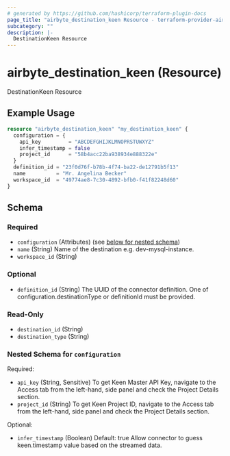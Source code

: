 ```yaml
---
# generated by https://github.com/hashicorp/terraform-plugin-docs
page_title: "airbyte_destination_keen Resource - terraform-provider-airbyte"
subcategory: ""
description: |-
  DestinationKeen Resource
---
```


# airbyte_destination_keen (Resource)

DestinationKeen Resource

## Example Usage

```terraform
resource "airbyte_destination_keen" "my_destination_keen" {
  configuration = {
    api_key         = "ABCDEFGHIJKLMNOPRSTUWXYZ"
    infer_timestamp = false
    project_id      = "58b4acc22ba938934e888322e"
  }
  definition_id = "23f0d76f-b78b-4f74-ba22-de12791b5f13"
  name          = "Mr. Angelina Becker"
  workspace_id  = "49774ae8-7c30-4892-bfb0-f41f82248d60"
}
```

<!-- schema generated by tfplugindocs -->
## Schema

### Required

- `configuration` (Attributes) (see [below for nested schema](#nestedatt--configuration))
- `name` (String) Name of the destination e.g. dev-mysql-instance.
- `workspace_id` (String)

### Optional

- `definition_id` (String) The UUID of the connector definition. One of configuration.destinationType or definitionId must be provided.

### Read-Only

- `destination_id` (String)
- `destination_type` (String)

<a id="nestedatt--configuration"></a>
### Nested Schema for `configuration`

Required:

- `api_key` (String, Sensitive) To get Keen Master API Key, navigate to the Access tab from the left-hand, side panel and check the Project Details section.
- `project_id` (String) To get Keen Project ID, navigate to the Access tab from the left-hand, side panel and check the Project Details section.

Optional:

- `infer_timestamp` (Boolean) Default: true
Allow connector to guess keen.timestamp value based on the streamed data.


